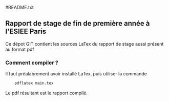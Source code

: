 #README.txt
## Rapport de stage de fin de première année à l'ESIEE Paris
Ce dépot GIT contient les sources LaTex du rapport de stage aussi présent au format pdf
### Comment compiler ?
Il faut préalabrement avoir installé LaTex, puis utiliser la commande 
```bash
	pdflatex main.tex
```
Le pdf résultant est le rapport compilé.
